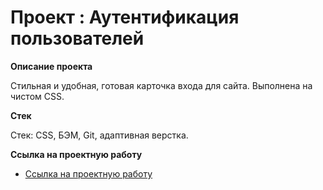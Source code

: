 # Проект : Аутентификация пользователей

**Описание проекта**


Стильная и удобная, готовая карточка входа для сайта. Выполнена на чистом CSS.

**Стек**

Стек: CSS, БЭМ, Git, адаптивная верстка.


**Ссылка на проектную работу**

* [Ссылка на проектную работу](https://agent1007.github.io/authentication/)


